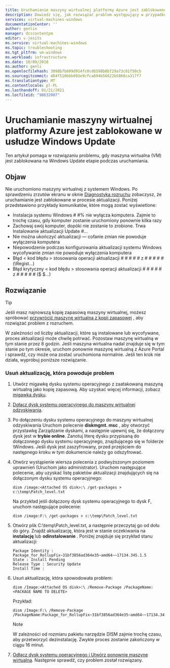 ```yaml
---
title: Uruchamianie maszyny wirtualnej platformy Azure jest zablokowane w Windows Update | Microsoft Docs
description: Dowiedz się, jak rozwiązać problem występujący w przypadku zablokowania uruchomienia maszyny wirtualnej platformy Azure w usłudze Windows Update.
services: virtual-machines-windows
documentationCenter: ''
author: genlin
manager: dcscontentpm
editor: v-jesits
ms.service: virtual-machines-windows
ms.topic: troubleshooting
ms.tgt_pltfrm: vm-windows
ms.workload: infrastructure
ms.date: 10/09/2018
ms.author: genli
ms.openlocfilehash: 3090b7b889d914fc0cdb598b8bf29a73c81f50cb
ms.sourcegitcommit: 484f510bbb093e9cfca694b56622b5860ca317f7
ms.translationtype: MT
ms.contentlocale: pl-PL
ms.lasthandoff: 01/21/2021
ms.locfileid: "98632007"
---
```

# <a name="azure-vm-startup-is-stuck-at-windows-update"></a>Uruchamianie maszyny wirtualnej platformy Azure jest zablokowane w usłudze Windows Update

Ten artykuł pomaga w rozwiązaniu problemu, gdy maszyna wirtualna (VM) jest zablokowana na Windows Update etapie podczas uruchamiania. 


## <a name="symptom"></a>Objaw

 Nie uruchomiono maszyny wirtualnej z systemem Windows. Po sprawdzeniu zrzutów ekranu w oknie [Diagnostyka rozruchu](../troubleshooting/boot-diagnostics.md) zobaczysz, że uruchamianie jest zablokowane w procesie aktualizacji. Poniżej przedstawiono przykłady komunikatów, które mogą zostać wyświetlone:

- Instalacja systemu Windows # #% nie wyłącza komputera. Zajmie to trochę czasu, gdy komputer zostanie uruchomiony ponownie kilka razy
- Zachowaj swój komputer, dopóki nie zostanie to zrobione. Trwa Instalowanie aktualizacji Update #... 
- Nie można ukończyć aktualizacji — cofanie zmian nie powoduje wyłączenia komputera
- Niepowodzenie podczas konfigurowania aktualizacji systemu Windows wycofywanie zmian nie powoduje wyłączenia komputera
- Błąd < kod błędu > stosowania operacji aktualizacji # # # # # z # # # # # (\Regist...)
- Błąd krytyczny < kod błędu > stosowania operacji aktualizacji # # # # # z # # # # # ($ $...)


## <a name="solution"></a>Rozwiązanie
> [!TIP]
> Jeśli masz najnowszą kopię zapasową maszyny wirtualnej, możesz spróbować [przywrócić maszynę wirtualną z kopii zapasowej](../../backup/backup-azure-arm-restore-vms.md) , aby rozwiązać problem z rozruchem.

W zależności od liczby aktualizacji, które są instalowane lub wycofywane, proces aktualizacji może chwilę potrwać. Pozostaw maszynę wirtualną w tym stanie przez 8 godzin. Jeśli maszyna wirtualna nadal znajduje się w tym stanie po tym okresie, uruchom ponownie maszynę wirtualną z Azure Portal i sprawdź, czy może ona zostać uruchomiona normalnie. Jeśli ten krok nie działa, wypróbuj poniższe rozwiązanie.

### <a name="remove-the-update-that-causes-the-problem"></a>Usuń aktualizację, która powoduje problem

1. Utwórz migawkę dysku systemu operacyjnego z zaatakowaną maszyną wirtualną jako kopię zapasową. Aby uzyskać więcej informacji, zobacz [migawka dysku](../windows/snapshot-copy-managed-disk.md). 
2. [Dołącz dysk systemu operacyjnego do maszyny wirtualnej odzyskiwania](troubleshoot-recovery-disks-portal-windows.md).
3. Po dołączeniu dysku systemu operacyjnego do maszyny wirtualnej odzyskiwania Uruchom polecenie **diskmgmt. msc** , aby otworzyć przystawkę Zarządzanie dyskami, a następnie upewnij się, że dołączony dysk jest w **trybie online**. Zanotuj literę dysku przypisaną do dołączonego dysku systemu operacyjnego, znajdującego się w folderze \Windows. Jeśli dysk jest zaszyfrowany, przed przejściem do następnego kroku w tym dokumencie należy go odszyfrować.

4. Otwórz wystąpienie wiersza polecenia z podwyższonym poziomem uprawnień (Uruchom jako administrator). Uruchom następujące polecenie, aby uzyskać listę pakietów aktualizacji znajdujących się na dołączonym dysku systemu operacyjnego:

    ```console
    dism /image:<Attached OS disk>:\ /get-packages > c:\temp\Patch_level.txt
    ```

    Na przykład jeśli dołączony dysk systemu operacyjnego to dysk F, uruchom następujące polecenie:

    ```console
    dism /image:F:\ /get-packages > c:\temp\Patch_level.txt
    ```

5. Otwórz plik C:\temp\Patch_level.txt, a następnie przeczytaj go od dołu do góry. Znajdź aktualizację, która jest w stanie oczekiwania na **instalację** lub **odinstalowanie** .  Poniżej znajduje się przykład stanu aktualizacji:

    ```
    Package Identity : Package_for_RollupFix~31bf3856ad364e35~amd64~~17134.345.1.5
    State : Install Pending
    Release Type : Security Update
    Install Time :
    ```
6. Usuń aktualizację, która spowodowała problem:
    
    ```
    dism /Image:<Attached OS disk>:\ /Remove-Package /PackageName:<PACKAGE NAME TO DELETE>
    ```
    Przykład: 

    ```
    dism /Image:F:\ /Remove-Package /PackageName:Package_for_RollupFix~31bf3856ad364e35~amd64~~17134.345.1.5
    ```

    > [!NOTE] 
    > W zależności od rozmiaru pakietu narzędzie DISM zajmie trochę czasu, aby przetworzyć dezinstalację. Zwykle proces zostanie zakończony w ciągu 16 minut.

7. [Odłącz dysk systemu operacyjnego i Utwórz ponownie maszynę wirtualną](troubleshoot-recovery-disks-portal-windows.md#unmount-and-detach-the-original-virtual-hard-disk). Następnie sprawdź, czy problem został rozwiązany.
